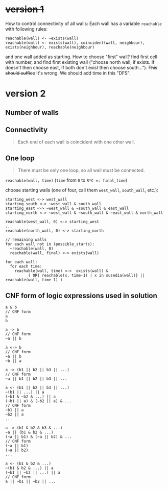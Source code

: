 # ~~version 1~~ 
How to control connectivity of all walls:
Each wall has a variable `reachable` with following rules:
````
reachable(wall) <- ~exists(wall)
reachable(wall) <- exists(wall), coincident(wall, neighbour), exists(neighbour), reachable(neighbour)
````
and one wall added as starting.
How to choose "first" wall? find first cell with number, and find first
existing wall ("choose north wall, if exists. If doesn't then choose east, If
both don't exist then choose south…").
~~This should suffice~~ It's wrong. We should add time in this "DFS".

# version 2
## Number of walls


## Connectivity
> Each end of each wall is coincident with one other wall.

## One loop
> There must be only one loop, so all wall must be connected.

`reachable(wall, time)` (`time` from `0` to `R*C =: final_time`)

choose starting walls (one of four, call them `west_wall`, `south_wall`, etc.):
```
starting_west <-> west_wall
starting_south <-> ~west_wall & south_wall
starting_east <-> ~west_wall & ~south_wall & east_wall
starting_north <-> ~west_wall & ~south_wall & ~east_wall & north_wall 

reachable(west_wall, 0) <-> starting_west
...
reachable(north_wall, 0) <-> starting_north

// remaining walls
for each wall not in (possible_starts):
  ~reachable(wall, 0)
  reachable(wall, final) <-> exists(wall)

for each wall:
  for each time:
    reachable(wall, time) <->  exists(wall) & 
          ( OR{ reachable(x, time-1) | x in susedia(wall)} || reachable(wall, time-1) )
```

## CNF form of logic expressions used in solution
```
a & b
// CNF form
a
b
```

```
a -> b
// CNF form
~a || b
```

```
a <-> b
// CNF form
~a || b
~b || a
```

```
a -> (b1 || b2 || b3 || ...)
// CNF form
~a || b1 || b2 || b3 || ...
```

```
a <- (b1 || b2 || b3 || ...)
~(b1 || ...) || a
(~b1 & ~b2 & ...) || a
(~b1 || a) & (~b2 || a) & ...
// CNF form
~b1 || a
~b2 || a
...
```

```
a -> (b1 & b2 & b3 & ...)
~a || (b1 & b2 & ...)
(~a || b1) & (~a || b2) & ...
// CNF form
(~a || b1)
(~a || b2)
...
```

```
a <- (b1 & b2 & ...)
~(b1 & b2 & ...) || a
(~b1 || ~b2 || ...) || a
// CNF form
a || ~b1 || ~b2 || ...
```
